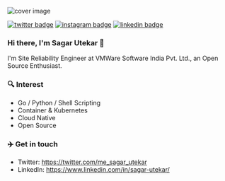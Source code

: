 ![cover image](https://user-images.githubusercontent.com/29445112/87068345-61128f80-c250-11ea-8dc8-dfbcf54b13d4.png)

[![twitter badge](https://img.shields.io/badge/Twitter-1DA1F2?style=for-the-badge&logo=twitter&logoColor=white)](https://twitter.com/me_sagar_utekar) 
[![instagram badge](https://img.shields.io/badge/Instagram-E4405F?style=for-the-badge&logo=instagram&logoColor=white)](https://www.instagram.com/me_sagar_utekar) 
[![linkedin badge](https://img.shields.io/badge/LinkedIn-0077B5?style=for-the-badge&logo=linkedin&logoColor=white)](https://www.linkedin.com/in/sagar-utekar/)

### Hi there, I'm Sagar Utekar 👋
I'm Site Reliability Engineer at VMWare Software India Pvt. Ltd., an Open Source Enthusiast.

### 🔍 Interest

* Go / Python / Shell Scripting
* Container & Kubernetes
* Cloud Native
* Open Source

### ✈️ Get in touch

* Twitter: https://twitter.com/me_sagar_utekar
* LinkedIn: https://www.linkedin.com/in/sagar-utekar/
